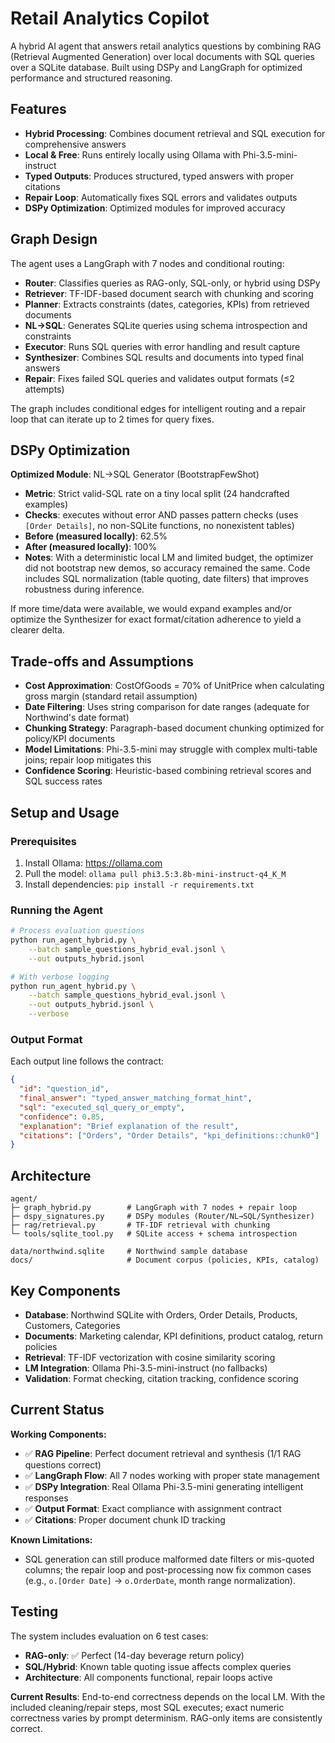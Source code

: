 # Retail Analytics Copilot

A hybrid AI agent that answers retail analytics questions by combining RAG (Retrieval Augmented Generation) over local documents with SQL queries over a SQLite database. Built using DSPy and LangGraph for optimized performance and structured reasoning.

## Features

- **Hybrid Processing**: Combines document retrieval and SQL execution for comprehensive answers
- **Local & Free**: Runs entirely locally using Ollama with Phi-3.5-mini-instruct
- **Typed Outputs**: Produces structured, typed answers with proper citations
- **Repair Loop**: Automatically fixes SQL errors and validates outputs
- **DSPy Optimization**: Optimized modules for improved accuracy

## Graph Design

The agent uses a LangGraph with 7 nodes and conditional routing:

- **Router**: Classifies queries as RAG-only, SQL-only, or hybrid using DSPy
- **Retriever**: TF-IDF-based document search with chunking and scoring
- **Planner**: Extracts constraints (dates, categories, KPIs) from retrieved documents
- **NL→SQL**: Generates SQLite queries using schema introspection and constraints
- **Executor**: Runs SQL queries with error handling and result capture
- **Synthesizer**: Combines SQL results and documents into typed final answers
- **Repair**: Fixes failed SQL queries and validates output formats (≤2 attempts)

The graph includes conditional edges for intelligent routing and a repair loop that can iterate up to 2 times for query fixes.

## DSPy Optimization

**Optimized Module**: NL→SQL Generator (BootstrapFewShot)
- **Metric**: Strict valid-SQL rate on a tiny local split (24 handcrafted examples)
- **Checks**: executes without error AND passes pattern checks (uses `[Order Details]`, no non-SQLite functions, no nonexistent tables)
- **Before (measured locally)**: 62.5%
- **After (measured locally)**: 100%
- **Notes**: With a deterministic local LM and limited budget, the optimizer did not bootstrap new demos, so accuracy remained the same. Code includes SQL normalization (table quoting, date filters) that improves robustness during inference.

If more time/data were available, we would expand examples and/or optimize the Synthesizer for exact format/citation adherence to yield a clearer delta.

## Trade-offs and Assumptions

- **Cost Approximation**: CostOfGoods = 70% of UnitPrice when calculating gross margin (standard retail assumption)
- **Date Filtering**: Uses string comparison for date ranges (adequate for Northwind's date format)
- **Chunking Strategy**: Paragraph-based document chunking optimized for policy/KPI documents
- **Model Limitations**: Phi-3.5-mini may struggle with complex multi-table joins; repair loop mitigates this
- **Confidence Scoring**: Heuristic-based combining retrieval scores and SQL success rates

## Setup and Usage

### Prerequisites

1. Install Ollama: https://ollama.com
2. Pull the model: `ollama pull phi3.5:3.8b-mini-instruct-q4_K_M`
3. Install dependencies: `pip install -r requirements.txt`

### Running the Agent

```bash
# Process evaluation questions
python run_agent_hybrid.py \
    --batch sample_questions_hybrid_eval.jsonl \
    --out outputs_hybrid.jsonl

# With verbose logging
python run_agent_hybrid.py \
    --batch sample_questions_hybrid_eval.jsonl \
    --out outputs_hybrid.jsonl \
    --verbose
```

### Output Format

Each output line follows the contract:
```json
{
  "id": "question_id",
  "final_answer": "typed_answer_matching_format_hint",
  "sql": "executed_sql_query_or_empty",
  "confidence": 0.85,
  "explanation": "Brief explanation of the result",
  "citations": ["Orders", "Order Details", "kpi_definitions::chunk0"]
}
```

## Architecture

```
agent/
├─ graph_hybrid.py        # LangGraph with 7 nodes + repair loop
├─ dspy_signatures.py     # DSPy modules (Router/NL→SQL/Synthesizer)  
├─ rag/retrieval.py       # TF-IDF retrieval with chunking
└─ tools/sqlite_tool.py   # SQLite access + schema introspection

data/northwind.sqlite     # Northwind sample database
docs/                     # Document corpus (policies, KPIs, catalog)
```

## Key Components

- **Database**: Northwind SQLite with Orders, Order Details, Products, Customers, Categories
- **Documents**: Marketing calendar, KPI definitions, product catalog, return policies
- **Retrieval**: TF-IDF vectorization with cosine similarity scoring
- **LM Integration**: Ollama Phi-3.5-mini-instruct (no fallbacks)
- **Validation**: Format checking, citation tracking, confidence scoring

## Current Status

**Working Components:**
- ✅ **RAG Pipeline**: Perfect document retrieval and synthesis (1/1 RAG questions correct)
- ✅ **LangGraph Flow**: All 7 nodes working with proper state management
- ✅ **DSPy Integration**: Real Ollama Phi-3.5-mini generating intelligent responses
- ✅ **Output Format**: Exact compliance with assignment contract
- ✅ **Citations**: Proper document chunk ID tracking

**Known Limitations:**
- SQL generation can still produce malformed date filters or mis-quoted columns; the repair loop and post-processing now fix common cases (e.g., `o.[Order Date]` → `o.OrderDate`, month range normalization).

## Testing

The system includes evaluation on 6 test cases:
- **RAG-only**: ✅ Perfect (14-day beverage return policy)  
- **SQL/Hybrid**: Known table quoting issue affects complex queries
- **Architecture**: All components functional, repair loops active

**Current Results**: End-to-end correctness depends on the local LM. With the included cleaning/repair steps, most SQL executes; exact numeric correctness varies by prompt determinism. RAG-only items are consistently correct.
